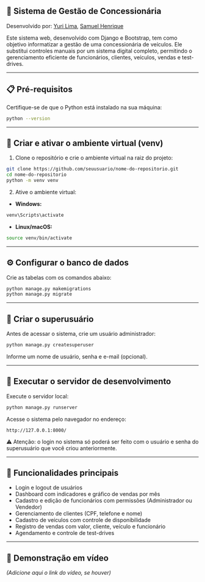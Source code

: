 ## 🚗 Sistema de Gestão de Concessionária

Desenvolvido por: [Yuri Lima](https://github.com/yuuri8), [Samuel Henrique](https://github.com/SamuelHenrique007)

Este sistema web, desenvolvido com Django e Bootstrap, tem como objetivo informatizar a gestão de uma concessionária de veículos. Ele substitui controles manuais por um sistema digital completo, permitindo o gerenciamento eficiente de funcionários, clientes, veículos, vendas e test-drives.

---

## 📋 Pré-requisitos

Certifique-se de que o Python está instalado na sua máquina:

```bash
python --version
```

---

## 🧪 Criar e ativar o ambiente virtual (venv)

1. Clone o repositório e crie o ambiente virtual na raiz do projeto:

```bash
git clone https://github.com/seuusuario/nome-do-repositorio.git
cd nome-do-repositorio
python -m venv venv
```

2. Ative o ambiente virtual:

* **Windows:**

```bash
venv\Scripts\activate
```

* **Linux/macOS:**

```bash
source venv/bin/activate
```

---

## ⚙️ Configurar o banco de dados

Crie as tabelas com os comandos abaixo:

```bash
python manage.py makemigrations
python manage.py migrate
```

---

## 👤 Criar o superusuário

Antes de acessar o sistema, crie um usuário administrador:

```bash
python manage.py createsuperuser
```

Informe um nome de usuário, senha e e-mail (opcional).

---

## 🚀 Executar o servidor de desenvolvimento

Execute o servidor local:

```bash
python manage.py runserver
```

Acesse o sistema pelo navegador no endereço:

```
http://127.0.0.1:8000/
```
⚠️ Atenção: o login no sistema só poderá ser feito com o usuário e senha do superusuário que você criou anteriormente.


---

## 🧩 Funcionalidades principais

* Login e logout de usuários
* Dashboard com indicadores e gráfico de vendas por mês
* Cadastro e edição de funcionários com permissões (Administrador ou Vendedor)
* Gerenciamento de clientes (CPF, telefone e nome)
* Cadastro de veículos com controle de disponibilidade
* Registro de vendas com valor, cliente, veículo e funcionário
* Agendamento e controle de test-drives

---

## 🎥 Demonstração em vídeo

*(Adicione aqui o link do vídeo, se houver)*

